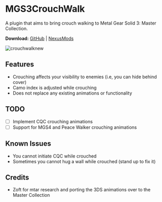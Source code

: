 # MGS3CrouchWalk
A plugin that aims to bring crouch walking to Metal Gear Solid 3: Master Collection.

**Download:** [GitHub](https://github.com/cipherxof/MGS3CrouchWalk/releases) | [NexusMods](https://www.nexusmods.com/metalgearsolidmastercollection/mods/118/)

![crouchwalknew](https://github.com/cipherxof/MGS3CrouchWalk/assets/5994581/527a3dc0-a487-4e0b-ac2f-99729e53dcf5)

## Features
- Crouching affects your visibility to enemies (i.e, you can hide behind cover)
- Camo index is adjusted while crouching
- Does not replace any existing animations or functionality

## TODO
- [ ] Implement CQC crouching animations
- [ ] Support for MGS4 and Peace Walker crouching animations

## Known Issues
- You cannot initiate CQC while crouched
- Sometimes you cannot hug a wall while crouched (stand up to fix it)
  
## Credits
- Zoft for mtar research and porting the 3DS animations over to the Master Collection
